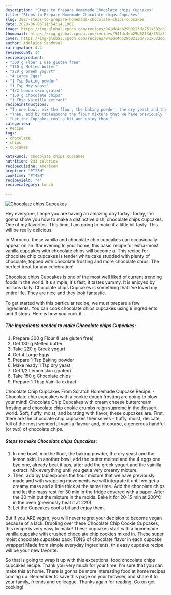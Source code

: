 ```yaml
---
description: "Steps to Prepare Homemade Chocolate chips Cupcakes"
title: "Steps to Prepare Homemade Chocolate chips Cupcakes"
slug: 3027-steps-to-prepare-homemade-chocolate-chips-cupcakes
date: 2020-06-06T11:54:14.190Z
image: https://img-global.cpcdn.com/recipes/941dc4db29b0213d/751x532cq70/chocolate-chips-cupcakes-recipe-main-photo.jpg
thumbnail: https://img-global.cpcdn.com/recipes/941dc4db29b0213d/751x532cq70/chocolate-chips-cupcakes-recipe-main-photo.jpg
cover: https://img-global.cpcdn.com/recipes/941dc4db29b0213d/751x532cq70/chocolate-chips-cupcakes-recipe-main-photo.jpg
author: Adelaide Sandoval
ratingvalue: 4.4
reviewcount: 14
recipeingredient:
- "300 g Flour I use gluten free"
- "130 g Melted butter"
- "220 g Greek yogurt"
- "4 Large Eggs"
- "1 Tsp Baking powder"
- "1 Tsp dry yeast"
- "1/2 Lemon skin grated"
- "150 g Chocolate chips"
- "1 Tbsp Vainilla extract"
recipeinstructions:
- "In one bowl, mix the flour, the baking powder, the dry yeast and the lemon skin. In another bowl, add the butter melted and the 4 eggs one bye one, already beat it ups, after add the greek yogurt and the vainilla extract. Mix everything until you get a very creamy mixture."
- "Then, add by tablespoons the flour mixture that we have previously made and with wrapping movements we will integrate it until we get a creamy mass and a little thick at the same time. Add the chocolate chips and let the mass rest for 30 min in the fridge covered with a paper. After the 30 min put the mixture in the molds. Bake it for 20-15 min at 200°C in the oven (previously heat it at 220)"
- "Let the Cupcakes cool a bit and enjoy them."
categories:
- Recipe
tags:
- chocolate
- chips
- cupcakes

katakunci: chocolate chips cupcakes 
nutrition: 293 calories
recipecuisine: American
preptime: "PT25M"
cooktime: "PT45M"
recipeyield: "4"
recipecategory: Lunch

---
```



![Chocolate chips Cupcakes](https://img-global.cpcdn.com/recipes/941dc4db29b0213d/751x532cq70/chocolate-chips-cupcakes-recipe-main-photo.jpg)

Hey everyone, I hope you are having an amazing day today. Today, I'm gonna show you how to make a distinctive dish, chocolate chips cupcakes. One of my favorites. This time, I am going to make it a little bit tasty. This will be really delicious.

In Morocco, these vanilla and chocolate chip cupcakes can occasionally appear on an iftar evening In your home, this basic recipe for extra-moist vanilla cupcakes with chocolate chips will become a. This recipe for chocolate chip cupcakes is tender white cake studded with plenty of chocolate, topped with chocolate frosting and more chocolate chips. The perfect treat for any celebration!

Chocolate chips Cupcakes is one of the most well liked of current trending foods in the world. It's simple, it's fast, it tastes yummy. It is enjoyed by millions daily. Chocolate chips Cupcakes is something that I've loved my entire life. They are nice and they look fantastic.


To get started with this particular recipe, we must prepare a few ingredients. You can cook chocolate chips cupcakes using 9 ingredients and 3 steps. Here is how you cook it.

<!--inarticleads1-->

##### The ingredients needed to make Chocolate chips Cupcakes:

1. Prepare 300 g Flour (I use gluten free)
1. Get 130 g Melted butter
1. Take 220 g Greek yogurt
1. Get 4 Large Eggs
1. Prepare 1 Tsp Baking powder
1. Make ready 1 Tsp dry yeast
1. Get 1/2 Lemon skin (grated)
1. Take 150 g Chocolate chips
1. Prepare 1 Tbsp Vainilla extract


Chocolate Chip Cupcakes From Scratch Homemade Cupcake Recipe. · Chocolate chip cupcakes with a cookie dough frosting are going to blow your mind! Chocolate Chip Cupcakes with cream cheese buttercream frosting and chocolate chip cookie crumbs reign supreme in the dessert world. Soft, fluffy, moist, and bursting with flavor, these cupcakes are. First, there are the chocolate chip cupcakes themselves - fluffy, moist, delicate, full of the most wonderful vanilla flavour and, of course, a generous handful (or two) of chocolate chips. 

<!--inarticleads2-->

##### Steps to make Chocolate chips Cupcakes:

1. In one bowl, mix the flour, the baking powder, the dry yeast and the lemon skin. In another bowl, add the butter melted and the 4 eggs one bye one, already beat it ups, after add the greek yogurt and the vainilla extract. Mix everything until you get a very creamy mixture.
1. Then, add by tablespoons the flour mixture that we have previously made and with wrapping movements we will integrate it until we get a creamy mass and a little thick at the same time. Add the chocolate chips and let the mass rest for 30 min in the fridge covered with a paper. After the 30 min put the mixture in the molds. Bake it for 20-15 min at 200°C in the oven (previously heat it at 220)
1. Let the Cupcakes cool a bit and enjoy them.


But if you ARE vegan, you will never regret your decision to become vegan because of a lack. Drooling over these Chocolate Chip Cookie Cupcakes, this recipe is very easy to make! These cupcakes start with a homemade vanilla cupcake with crushed chocolate chip cookies mixed in. These super moist chocolate cupcakes pack TONS of chocolate flavor in each cupcake wrapper! Made from simple everyday ingredients, this easy cupcake recipe will be your new favorite. 

So that is going to wrap it up with this exceptional food chocolate chips cupcakes recipe. Thank you very much for your time. I'm sure that you can make this at home. There is gonna be more interesting food at home recipes coming up. Remember to save this page on your browser, and share it to your family, friends and colleague. Thanks again for reading. Go on get cooking!
